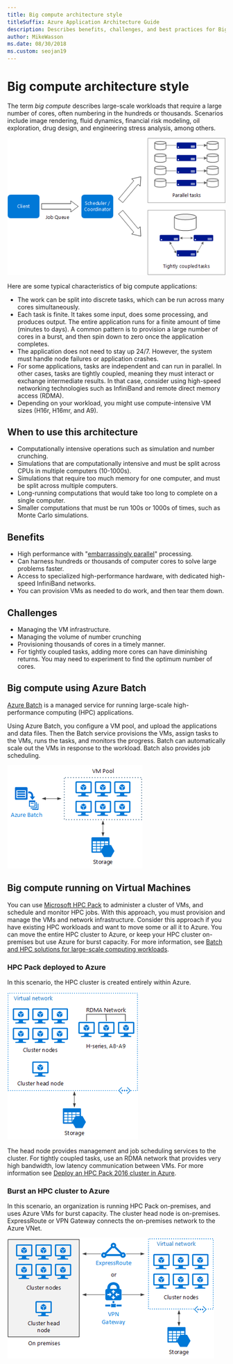 ```yaml
---
title: Big compute architecture style
titleSuffix: Azure Application Architecture Guide
description: Describes benefits, challenges, and best practices for Big Compute architectures on Azure.
author: MikeWasson
ms.date: 08/30/2018
ms.custom: seojan19
---
```


# Big compute architecture style

The term *big compute* describes large-scale workloads that require a large number of cores, often numbering in the hundreds or thousands. Scenarios include image rendering, fluid dynamics, financial risk modeling, oil exploration, drug design, and engineering stress analysis, among others.

![Logical diagram for big compute architecture style](./images/big-compute-logical.png)

Here are some typical characteristics of big compute applications:

- The work can be split into discrete tasks, which can be run across many cores simultaneously.
- Each task is finite. It takes some input, does some processing, and produces output. The entire application runs for a finite amount of time (minutes to days). A common pattern is to provision a large number of cores in a burst, and then spin down to zero once the application completes.
- The application does not need to stay up 24/7. However, the system must handle node failures or application crashes.
- For some applications, tasks are independent and can run in parallel. In other cases, tasks are tightly coupled, meaning they must interact or exchange intermediate results. In that case, consider using high-speed networking technologies such as InfiniBand and remote direct memory access (RDMA).
- Depending on your workload, you might use compute-intensive VM sizes (H16r, H16mr, and A9).

## When to use this architecture

- Computationally intensive operations such as simulation and number crunching.
- Simulations that are computationally intensive and must be split across CPUs in multiple computers (10-1000s).
- Simulations that require too much memory for one computer, and must be split across multiple computers.
- Long-running computations that would take too long to complete on a single computer.
- Smaller computations that must be run 100s or 1000s of times, such as Monte Carlo simulations.

## Benefits

- High performance with "[embarrassingly parallel][embarrassingly-parallel]" processing.
- Can harness hundreds or thousands of computer cores to solve large problems faster.
- Access to specialized high-performance hardware, with dedicated high-speed InfiniBand networks.
- You can provision VMs as needed to do work, and then tear them down.

## Challenges

- Managing the VM infrastructure.
- Managing the volume of number crunching
- Provisioning thousands of cores in a timely manner.
- For tightly coupled tasks, adding more cores can have diminishing returns. You may need to experiment to find the optimum number of cores.

## Big compute using Azure Batch

[Azure Batch][batch] is a managed service for running large-scale high-performance computing (HPC) applications.

Using Azure Batch, you configure a VM pool, and upload the applications and data files. Then the Batch service provisions the VMs, assign tasks to the VMs, runs the tasks, and monitors the progress. Batch can automatically scale out the VMs in response to the workload. Batch also provides job scheduling.

![Diagram of big compute using Azure Batch](./images/big-compute-batch.png)

## Big compute running on Virtual Machines

You can use [Microsoft HPC Pack][hpc-pack] to administer a cluster of VMs, and schedule and monitor HPC jobs. With this approach, you must provision and manage the VMs and network infrastructure. Consider this approach if you have existing HPC workloads and want to move some or all it to Azure. You can move the entire HPC cluster to Azure, or keep your HPC cluster on-premises but use Azure for burst capacity. For more information, see [Batch and HPC solutions for large-scale computing workloads][batch-hpc-solutions].

### HPC Pack deployed to Azure

In this scenario, the HPC cluster is created entirely within Azure.

![Diagram of HPC Pack deployed to Azure](./images/big-compute-iaas.png)

The head node provides management and job scheduling services to the cluster. For tightly coupled tasks, use an RDMA network that provides very high bandwidth, low latency communication between VMs. For more information see [Deploy an HPC Pack 2016 cluster in Azure][deploy-hpc-azure].

### Burst an HPC cluster to Azure

In this scenario, an organization is running HPC Pack on-premises, and uses Azure VMs for burst capacity. The cluster head node is on-premises. ExpressRoute or VPN Gateway connects the on-premises network to the Azure VNet.

![Diagram of a hybrid big compute cluster](./images/big-compute-hybrid.png)

<!-- links -->

[batch]: /azure/batch/
[batch-hpc-solutions]: /azure/batch/batch-hpc-solutions
[deploy-hpc-azure]: /azure/virtual-machines/windows/hpcpack-2016-cluster
[embarrassingly-parallel]: https://en.wikipedia.org/wiki/Embarrassingly_parallel
[hpc-pack]: https://technet.microsoft.com/library/cc514029
